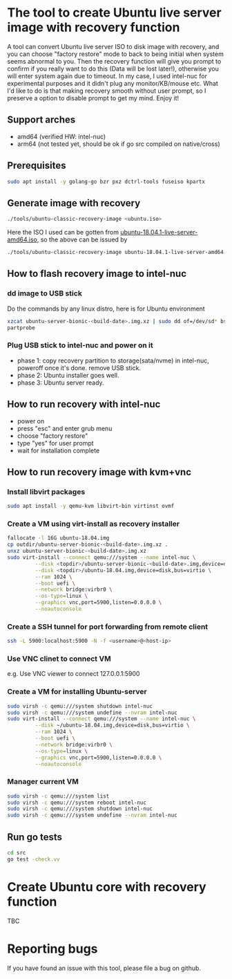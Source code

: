 # The tool to create Ubuntu live server image with recovery function
A tool can convert Ubuntu live server ISO to disk image with recovery, and you can choose "factory restore" mode to back to being initial when system seems abnormal to you. Then the recovery function will give you prompt to confirm if you really want to do this (Data will be lost later!), otherwise you will enter system again due to timeout. In my case, I used intel-nuc for experimental purposes and it didn't plug any monitor/KB/mouse etc. What I'd like to do is that making recovery smooth without user prompt, so I preserve a option to disable prompt to get my mind. Enjoy it!

## Support arches
+ amd64 (verified HW: intel-nuc)
+ arm64 (not tested yet, should be ok if go src compiled on native/cross)

## Prerequisites
```bash
sudo apt install -y golang-go bzr pxz dctrl-tools fuseiso kpartx
```

## Generate image with recovery
``` bash
./tools/ubuntu-classic-recovery-image <ubuntu.iso>
```
Here the ISO I used can be gotten from [ubuntu-18.04.1-live-server-amd64.iso](http://releases.ubuntu.com/18.04/ubuntu-18.04.1-live-server-amd64.iso), so the above can be issued by

```bash
./tools/ubuntu-classic-recovery-image ubuntu-18.04.1-live-server-amd64.iso
```

## How to flash recovery image to intel-nuc
### dd image to USB stick
Do the commands by any linux distro, here is for Ubuntu environment
```bash
xzcat ubuntu-server-bionic-<build-date>.img.xz | sudo dd of=/dev/sd* bs=32M;sync
partprobe
```

### Plug USB stick to intel-nuc and power on it
+ phase 1: copy recovery partition to storage(sata/nvme) in intel-nuc, poweroff once it's done. remove USB stick.
+ phase 2: Ubuntu installer goes well.
+ phase 3: Ubuntu server ready.

## How to run recovery with intel-nuc
+ power on
+ press "esc" and enter grub menu
+ choose "factory restore"
+ type "yes" for user prompt
+ wait for installation complete

## How to run recovery image with kvm+vnc
### Install libvirt packages
```bash
sudo apt install -y qemu-kvm libvirt-bin virtinst ovmf
```

### Create a VM using virt-install as recovery installer
```bash
fallocate -l 16G ubuntu-18.04.img
cp outdir/ubuntu-server-bionic-<build-date>.img.xz .
unxz ubuntu-server-bionic-<build-date>.img.xz
sudo virt-install --connect qemu:///system --name intel-nuc \
		 --disk <topdir>/ubuntu-server-bionic-<build-date>.img,device=disk,bus=virtio \
		 --disk <topdir>/ubuntu-18.04.img,device=disk,bus=virtio \
		 --ram 1024 \
		 --boot uefi \
		 --network bridge:virbr0 \
		 --os-type=linux \
		 --graphics vnc,port=5900,listen=0.0.0.0 \
		 --noautoconsole
```

### Create a SSH tunnel for port forwarding from remote client
```bash
ssh -L 5900:localhost:5900 -N -f <username>@<host-ip>
```

### Use VNC clinet to connect VM
e.g. Use VNC viewer to connect 127.0.0.1:5900

### Create a VM for installing Ubuntu-server
```bash
sudo virsh -c qemu:///system shutdown intel-nuc
sudo virsh -c qemu:///system undefine --nvram intel-nuc
sudo virt-install --connect qemu:///system --name intel-nuc \
		 --disk ~/ubuntu-18.04.img,device=disk,bus=virtio \
		 --ram 1024 \
		 --boot uefi \
		 --network bridge:virbr0 \
		 --os-type=linux \
		 --graphics vnc,port=5900,listen=0.0.0.0 \
		 --noautoconsole
```

### Manager current VM
```bash
sudo virsh -c qemu:///system list
sudo virsh -c qemu:///system reboot intel-nuc
sudo virsh -c qemu:///system shutdown intel-nuc
sudo virsh -c qemu:///system undefine --nvram intel-nuc
```

## Run go tests
``` bash
cd src
go test -check.vv
```

# Create Ubuntu core with recovery function
TBC

# Reporting bugs
If you have found an issue with this tool, please file a bug on github.
